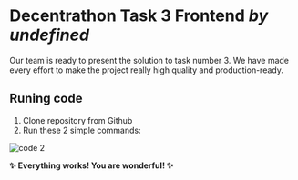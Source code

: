 # Decentrathon Task 3 Frontend <i>by undefined</i>

Our team is ready to present the solution to task number 3. We have made every effort to make the project really high quality and production-ready. 

## Runing code
1. Clone repository from Github
2. Run these 2 simple commands:

![code 2](https://github.com/ENTITY514/decentrathon/assets/60911665/5f4cf007-bc32-4f62-8968-495171483bbb)

<b>✨ Everything works! You are wonderful! ✨</b>
